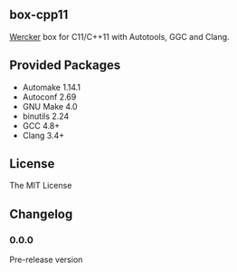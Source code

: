 ## box-cpp11

[Wercker](http://wercker.com) box for C11/C++11 with Autotools, GGC and Clang.

## Provided Packages

- Automake 1.14.1
- Autoconf 2.69
- GNU Make 4.0
- binutils 2.24
- GCC 4.8+
- Clang 3.4+

## License

The MIT License

## Changelog

### 0.0.0

Pre-release version
